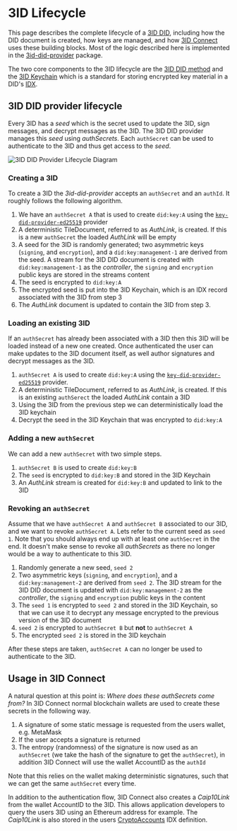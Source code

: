 # 3ID Lifecycle

This page describes the complete lifecycle of a [3ID DID](./method.md), including how the DID document is created, how keys are managed, and how [3ID Connect](./3id-connect.md) uses these building blocks. Most of the logic described here is implemented in the [3id-did-provider](./provider.md) package.

The two core components to the 3ID lifecycle are the [3ID DID method](./method.md) and the [3ID Keychain](https://github.com/ceramicnetwork/CIP/blob/main/CIPs/CIP-20/CIP-20.md) which is a standard for storing encrypted key material in a DID's [IDX](../../tools/idx/overview.md).

## 3ID DID provider lifecycle

Every 3ID has a _seed_ which is the secret used to update the 3ID, sign messages, and decrypt messages as the 3ID. The 3ID DID provider manages this _seed_ using _authSecrets_. Each `authSecret` can be used to authenticate to the 3ID and thus get access to the _seed_.

![3ID DID Provider Lifecycle Diagram](../../images/3id-lifecycle.png)

### Creating a 3ID

To create a 3ID the _3id-did-provider_ accepts an `authSecret` and an `authId`. It roughly follows the following algorithm.

1. We have an `authSecret A` that is used to create `did:key:A` using the [`key-did-provider-ed25519`](../key-did/provider.md) provider
1. A deterministic TileDocument, referred to as _AuthLink_, is created. If this is a new `authSecret` the loaded _AuthLink_ will be empty
1. A seed for the 3ID is randomly generated; two asymmetric keys (`signing`, and `encryption`), and a `did:key:management-1` are derived from the seed. A stream for the 3ID DID document is created with `did:key:management-1` as the _controller_, the `signing` and `encryption` public keys are stored in the streams content
1. The seed is encrypted to `did:key:A`
1. The encrypted seed is put into the 3ID Keychain, which is an IDX record associated with the 3ID from step 3
1. The _AuthLink_ document is updated to contain the 3ID from step 3.

### Loading an existing 3ID

If an `authSecret` has already been associated with a 3ID then this 3ID will be loaded instead of a new one created. Once authenticated the user can make updates to the 3ID document itself, as well author signatures and decrypt messages as the 3ID.

1. `authSecret A` is used to create `did:key:A` using the [`key-did-provider-ed25519`](../key-did/provider.md) provider.
1. A deterministic TileDocument, referred to as _AuthLink_, is created. If this is an existing `authSerect` the loaded _AuthLink_ contain a 3ID
1. Using the 3ID from the previous step we can deterministically load the 3ID keychain
1. Decrypt the seed in the 3ID Keychain that was encrypted to `did:key:A`

### Adding a new `authSecret`

We can add a new `authSecret` with two simple steps.

1. `authSecret B` is used to create `did:key:B`
1. The `seed` is encrypted to `did:key:B` and stored in the 3ID Keychain
1. An _AuthLink_ stream is created for `did:key:B` and updated to link to the 3ID

### Revoking an `authSecret`

Assume that we have `authSecret A` and `authSecret B` associated to our 3ID, and we want to revoke `authSecret A`. Lets refer to the current seed as `seed 1`. Note that you should always end up with at least one `authSecret` in the end. It doesn't make sense to revoke all _authSecrets_ as there no longer would be a way to authenticate to this 3ID.

1. Randomly generate a new seed, `seed 2`
1. Two asymmetric keys (`signing`, and `encryption`), and a `did:key:management-2` are derived from `seed 2`. The 3ID stream for the 3ID DID document is updated with `did:key:management-2` as the _controller_, the `signing` and `encryption` public keys in the content
1. The `seed 1` is encrypted to `seed 2` and stored in the 3ID Keychain, so that we can use it to decrypt any message encrypted to the previous version of the 3ID document
1. `seed 2` is encrypted to `authSecret B` but **not** to `authSecret A`
1. The encrypted `seed 2` is stored in the 3ID keychain

After these steps are taken, `authSecret A` can no longer be used to authenticate to the 3ID.

## Usage in 3ID Connect

A natural question at this point is: _Where does these authSecrets come from?_ In 3ID Connect normal blockchain wallets are used to create these secrets in the following way.

1. A signature of some static message is requested from the users wallet, e.g. MetaMask
1. If the user accepts a signature is returned
1. The entropy (randomness) of the signature is now used as an `authSecret` (we take the hash of the signature to get the `authSecret`), in addition 3ID Connect will use the wallet AccountID as the `authId`

Note that this relies on the wallet making deterministic signatures, such that we can get the same `authSecret` every time.

In addition to the authentication flow, 3ID Connect also creates a _Caip10Link_ from the wallet AccountID to the 3ID. This allows application developers to query the users 3ID using an Ethereum address for example. The _Caip10Link_ is also stored in the users [CryptoAccounts](https://github.com/ceramicnetwork/CIP/blob/main/CIPs/CIP-21/CIP-21.md) IDX definition.
